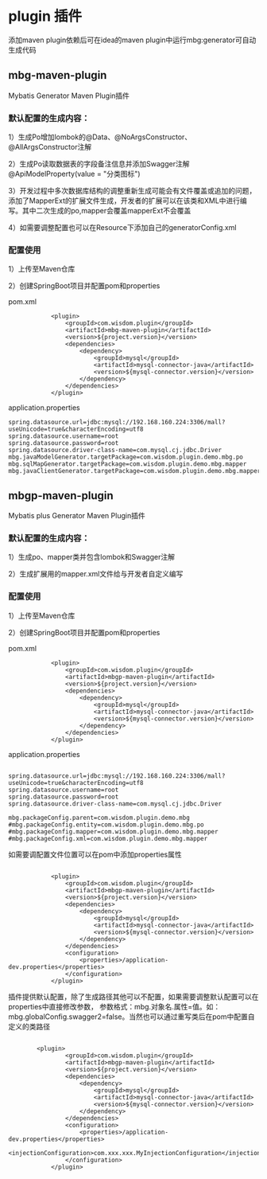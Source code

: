 # plugin 插件

添加maven plugin依赖后可在idea的maven plugin中运行mbg:generator可自动生成代码

## mbg-maven-plugin

Mybatis Generator Maven Plugin插件
### 默认配置的生成内容：

1）生成Po增加lombok的@Data、@NoArgsConstructor、@AllArgsConstructor注解

2）生成Po读取数据表的字段备注信息并添加Swagger注解@ApiModelProperty(value = "分类图标")

3）开发过程中多次数据库结构的调整重新生成可能会有文件覆盖或追加的问题，添加了MapperExt的扩展文件生成，开发者的扩展可以在该类和XML中进行编写。其中二次生成的po,mapper会覆盖mapperExt不会覆盖

4）如需要调整配置也可以在Resource下添加自己的generatorConfig.xml

### 配置使用

1）上传至Maven仓库 

2）创建SpringBoot项目并配置pom和properties


pom.xml

````
            <plugin>
                <groupId>com.wisdom.plugin</groupId>
                <artifactId>mbg-maven-plugin</artifactId>
                <version>${project.version}</version>
                <dependencies>
                    <dependency>
                        <groupId>mysql</groupId>
                        <artifactId>mysql-connector-java</artifactId>
                        <version>${mysql-connector.version}</version>
                    </dependency>
                </dependencies>
            </plugin>

````

application.properties


````
spring.datasource.url=jdbc:mysql://192.168.160.224:3306/mall?useUnicode=true&characterEncoding=utf8
spring.datasource.username=root
spring.datasource.password=root
spring.datasource.driver-class-name=com.mysql.cj.jdbc.Driver
mbg.javaModelGenerator.targetPackage=com.wisdom.plugin.demo.mbg.po
mbg.sqlMapGenerator.targetPackage=com.wisdom.plugin.demo.mbg.mapper
mbg.javaClientGenerator.targetPackage=com.wisdom.plugin.demo.mbg.mapper
````

## mbgp-maven-plugin

Mybatis plus Generator Maven Plugin插件

### 默认配置的生成内容：

1）生成po、mapper类并包含lombok和Swagger注解

2）生成扩展用的mapper.xml文件给与开发者自定义编写

### 配置使用

1）上传至Maven仓库 

2）创建SpringBoot项目并配置pom和properties

pom.xml

````
            <plugin>
                <groupId>com.wisdom.plugin</groupId>
                <artifactId>mbgp-maven-plugin</artifactId>
                <version>${project.version}</version>
                <dependencies>
                    <dependency>
                        <groupId>mysql</groupId>
                        <artifactId>mysql-connector-java</artifactId>
                        <version>${mysql-connector.version}</version>
                    </dependency>
                </dependencies>
            </plugin>
````

application.properties


````

spring.datasource.url=jdbc:mysql://192.168.160.224:3306/mall?useUnicode=true&characterEncoding=utf8
spring.datasource.username=root
spring.datasource.password=root
spring.datasource.driver-class-name=com.mysql.cj.jdbc.Driver

mbg.packageConfig.parent=com.wisdom.plugin.demo.mbg
#mbg.packageConfig.entity=com.wisdom.plugin.demo.mbg.po
#mbg.packageConfig.mapper=com.wisdom.plugin.demo.mbg.mapper
#mbg.packageConfig.xml=com.wisdom.plugin.demo.mbg.mapper

````

如需要调配置文件位置可以在pom中添加properties属性

````

            <plugin>
                <groupId>com.wisdom.plugin</groupId>
                <artifactId>mbgp-maven-plugin</artifactId>
                <version>${project.version}</version>
                <dependencies>
                    <dependency>
                        <groupId>mysql</groupId>
                        <artifactId>mysql-connector-java</artifactId>
                        <version>${mysql-connector.version}</version>
                    </dependency>
                </dependencies>
                <configuration>
                    <properties>/application-dev.properties</properties>
                </configuration>
            </plugin>

````

插件提供默认配置，除了生成路径其他可以不配置，如果需要调整默认配置可以在properties中直接修改参数，
参数格式：mbg.对象名.属性=值。如：mbg.globalConfig.swagger2=false。当然也可以通过重写类后在pom中配置自定义的类路径

````

        <plugin>
                <groupId>com.wisdom.plugin</groupId>
                <artifactId>mbgp-maven-plugin</artifactId>
                <version>${project.version}</version>
                <dependencies>
                    <dependency>
                        <groupId>mysql</groupId>
                        <artifactId>mysql-connector-java</artifactId>
                        <version>${mysql-connector.version}</version>
                    </dependency>
                </dependencies>
                <configuration>
                    <properties>/application-dev.properties</properties>
                    <injectionConfiguration>com.xxx.xxx.MyInjectionConfiguration</injectionConfiguration>
                </configuration>
            </plugin>
````